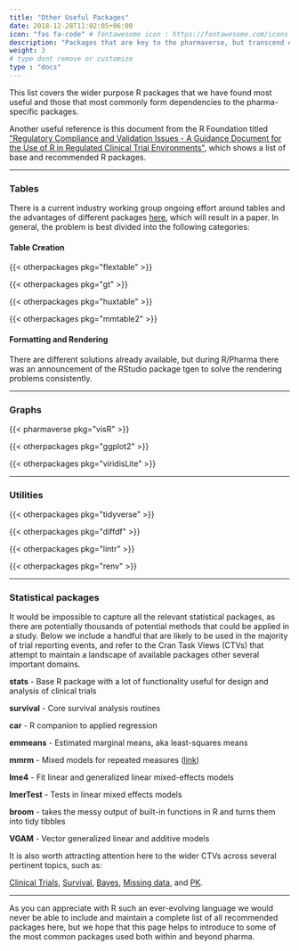 ```yaml
---
title: "Other Useful Packages"
date: 2018-12-28T11:02:05+06:00
icon: "fas fa-code" # fontawesome icon : https://fontawesome.com/icons
description: "Packages that are key to the pharmaverse, but transcend end-to-end clinical reporting."
weight: 3
# type dont remove or customize
type : "docs"
---
```


This list covers the wider purpose R packages that we have found most useful and those that most commonly form dependencies to the pharma-specific packages. 

Another useful reference is this document from the R Foundation titled ["Regulatory Compliance and Validation Issues - A Guidance Document for the Use of R in Regulated Clinical Trial Environments"](https://www.r-project.org/doc/R-FDA.pdf), which shows a list of base and recommended R packages. 

<hr>

### Tables

There is a current industry working group ongoing effort around tables and the advantages of different packages [here](https://github.com/RConsortium/rtrs-wg/blob/main/Papers/01_cell_values_derivation.Rmd), which will result in a paper. In general, the problem is best divided into the following categories:

#### Table Creation

{{< otherpackages pkg="flextable" >}}

{{< otherpackages pkg="gt" >}}

{{< otherpackages pkg="huxtable" >}}

{{< otherpackages pkg="mmtable2" >}}

#### Formatting and Rendering

There are different solutions already available, but during R/Pharma there was an announcement of the RStudio package tgen to solve the rendering problems consistently.

<hr>

### Graphs

{{< pharmaverse pkg="visR" >}}

{{< otherpackages pkg="ggplot2" >}}

{{< otherpackages pkg="viridisLite" >}}

<hr>

### Utilities

{{< otherpackages pkg="tidyverse" >}}

{{< otherpackages pkg="diffdf" >}}

{{< otherpackages pkg="lintr" >}}

{{< otherpackages pkg="renv" >}}

<hr>

### Statistical packages

It would be impossible to capture all the relevant statistical packages, as there are potentially thousands of 
potential methods that could be applied in a study. Below we include a handful that are likely to be 
used in the majority of trial reporting events, and refer to the Cran Task Views (CTVs) that attempt 
to maintain a landscape of available packages other several important domains.

**stats** - Base R package with a lot of functionality useful for design and analysis of clinical trials

**survival** - Core survival analysis routines

**car** - R companion to applied regression

**emmeans** - Estimated marginal means, aka least-squares means

**mmrm** - Mixed models for repeated measures ([link](https://openpharma.github.io/mmrm))

**lme4** - Fit linear and generalized linear mixed-effects models

**lmerTest** - Tests in linear mixed effects models

**broom** - takes the messy output of built-in functions in R and turns them into tidy tibbles

**VGAM** - Vector generalized linear and additive models

It is also worth attracting attention here to the wider CTVs across several pertinent topics, such as:

[Clinical Trials](https://cran.r-project.org/web/views/ClinicalTrials.html), [Survival](https://cran.r-project.org/web/views/Survival.html), [Bayes](https://cran.r-project.org/web/views/Bayesian.html), [Missing data](https://cran.r-project.org/web/views/MissingData.html), and [PK](https://cran.r-project.org/web/views/Pharmacokinetics.html).

<hr>

As you can appreciate with R such an ever-evolving language we would never be able to include and maintain a complete list of all recommended packages here, but we hope that this page helps to introduce to some of the most common packages used both within and beyond pharma.
